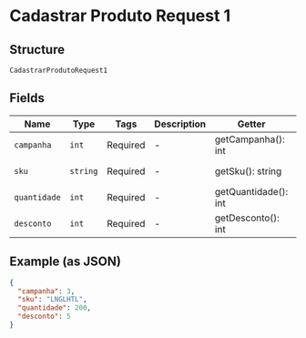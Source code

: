 
# Cadastrar Produto Request 1

## Structure

`CadastrarProdutoRequest1`

## Fields

| Name | Type | Tags | Description | Getter | Setter |
|  --- | --- | --- | --- | --- | --- |
| `campanha` | `int` | Required | - | getCampanha(): int | setCampanha(int campanha): void |
| `sku` | `string` | Required | - | getSku(): string | setSku(string sku): void |
| `quantidade` | `int` | Required | - | getQuantidade(): int | setQuantidade(int quantidade): void |
| `desconto` | `int` | Required | - | getDesconto(): int | setDesconto(int desconto): void |

## Example (as JSON)

```json
{
  "campanha": 3,
  "sku": "LNGLHTL",
  "quantidade": 200,
  "desconto": 5
}
```

